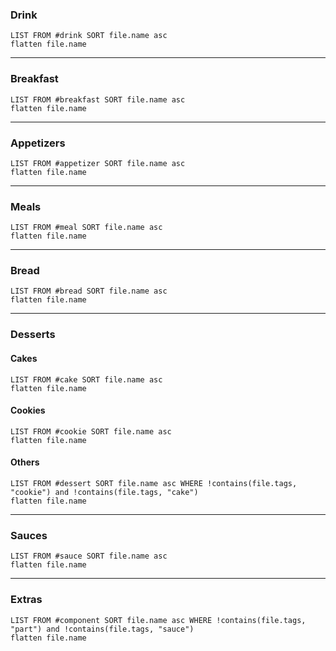 ### Drink
```dataview
LIST FROM #drink SORT file.name asc
flatten file.name
```
___
### Breakfast
```dataview
LIST FROM #breakfast SORT file.name asc
flatten file.name
```
---
### Appetizers
```dataview
LIST FROM #appetizer SORT file.name asc
flatten file.name
```
---
### Meals
```dataview
LIST FROM #meal SORT file.name asc
flatten file.name
```
---
### Bread
```dataview
LIST FROM #bread SORT file.name asc
flatten file.name
```
---
### Desserts
#### Cakes
```dataview
LIST FROM #cake SORT file.name asc
flatten file.name
```
#### Cookies
```dataview
LIST FROM #cookie SORT file.name asc
flatten file.name
```
#### Others
```dataview
LIST FROM #dessert SORT file.name asc WHERE !contains(file.tags, "cookie") and !contains(file.tags, "cake")
flatten file.name
```
---
### Sauces
```dataview
LIST FROM #sauce SORT file.name asc
flatten file.name
```
---
### Extras
```dataview
LIST FROM #component SORT file.name asc WHERE !contains(file.tags, "part") and !contains(file.tags, "sauce")
flatten file.name
```